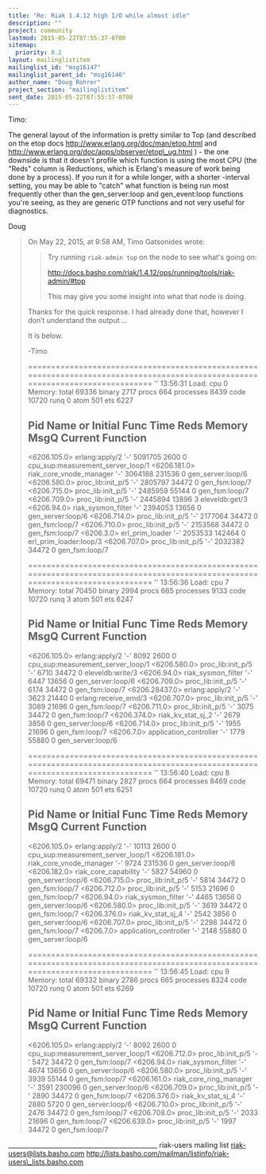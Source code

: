 ```yaml
---
title: "Re: Riak 1.4.12 high I/O while almost idle"
description: ""
project: community
lastmod: 2015-05-22T07:55:37-0700
sitemap:
  priority: 0.2
layout: mailinglistitem
mailinglist_id: "msg16147"
mailinglist_parent_id: "msg16146"
author_name: "Doug Rohrer"
project_section: "mailinglistitem"
sent_date: 2015-05-22T07:55:37-0700
---
```



Timo:

The general layout of the information is pretty similar to Top (and described 
on the etop docs http://www.erlang.org/doc/man/etop.html 
 and 
http://www.erlang.org/doc/apps/observer/etop\_ug.html 
) - the one downside is 
that it doesn't profile which function is using the most CPU (the "Reds" column 
is Reductions, which is Erlang's measure of work being done by a process). If 
you run it for a while longer, with a shorter -interval setting, you may be 
able to "catch" what function is being run most frequently other than the 
gen\_server:loop and gen\_event:loop functions you're seeing, as they are generic 
OTP functions and not very useful for diagnostics.

Doug

> On May 22, 2015, at 9:58 AM, Timo Gatsonides  wrote:
> 
>> Try running `riak-admin top` on the node to see what's going on:
>> 
>> http://docs.basho.com/riak/1.4.12/ops/running/tools/riak-admin/#top 
>> 
>> 
>> This may give you some insight into what that node is doing.
> 
> Thanks for the quick response. I had already done that, however I don’t 
> understand the output … 
> 
> It is below.
> 
> -Timo
> 
> 
> ===============================================================================================================================
> '' 13:56:31
> Load: cpu 0 Memory: total 69336 binary 
> 2717
> procs 664 processes 8439 code 
> 10720
> runq 0 atom 501 ets 
> 6227
> 
> Pid Name or Initial Func Time Reds Memory 
> MsgQ Current Function
> -------------------------------------------------------------------------------------------------------------------------------
> <6206.105.0> erlang:apply/2 '-' 5091705 2600 
> 0 cpu\_sup:measurement\_server\_loop/1 
> <6206.181.0> riak\_core\_vnode\_manager '-' 3064188 231536 
> 0 gen\_server:loop/6 
> <6206.580.0> proc\_lib:init\_p/5 '-' 2805797 34472 
> 0 gen\_fsm:loop/7 
> <6206.715.0> proc\_lib:init\_p/5 '-' 2485959 55144 
> 0 gen\_fsm:loop/7 
> <6206.709.0> proc\_lib:init\_p/5 '-' 2445894 13896 
> 3 eleveldb:get/3 
> <6206.94.0> riak\_sysmon\_filter '-' 2394053 13656 
> 0 gen\_server:loop/6 
> <6206.714.0> proc\_lib:init\_p/5 '-' 2177064 34472 
> 0 gen\_fsm:loop/7 
> <6206.710.0> proc\_lib:init\_p/5 '-' 2153568 34472 
> 0 gen\_fsm:loop/7 
> <6206.3.0> erl\_prim\_loader '-' 2053533 142464 
> 0 erl\_prim\_loader:loop/3 
> <6206.707.0> proc\_lib:init\_p/5 '-' 2032382 34472 
> 0 gen\_fsm:loop/7 
> 
> ===============================================================================================================================
> '' 13:56:36
> Load: cpu 7 Memory: total 70450 binary 
> 2994
> procs 665 processes 9133 code 
> 10720
> runq 3 atom 501 ets 
> 6247
> 
> Pid Name or Initial Func Time Reds Memory 
> MsgQ Current Function
> -------------------------------------------------------------------------------------------------------------------------------
> <6206.105.0> erlang:apply/2 '-' 8092 2600 
> 0 cpu\_sup:measurement\_server\_loop/1 
> <6206.580.0> proc\_lib:init\_p/5 '-' 6710 34472 
> 0 eleveldb:write/3 
> <6206.94.0> riak\_sysmon\_filter '-' 6447 13656 
> 0 gen\_server:loop/6 
> <6206.709.0> proc\_lib:init\_p/5 '-' 6174 34472 
> 0 gen\_fsm:loop/7 
> <6206.28437.0> erlang:apply/2 '-' 3623 21440 
> 0 erlang:receive\_emd/3 
> <6206.707.0> proc\_lib:init\_p/5 '-' 3089 21696 
> 0 gen\_fsm:loop/7 
> <6206.711.0> proc\_lib:init\_p/5 '-' 3075 34472 
> 0 gen\_fsm:loop/7 
> <6206.374.0> riak\_kv\_stat\_sj\_2 '-' 2679 3856 
> 0 gen\_server:loop/6 
> <6206.714.0> proc\_lib:init\_p/5 '-' 1955 21696 
> 0 gen\_fsm:loop/7 
> <6206.7.0> application\_controller '-' 1779 55880 
> 0 gen\_server:loop/6 
> 
> ===============================================================================================================================
> '' 13:56:40
> Load: cpu 8 Memory: total 69471 binary 
> 2827
> procs 664 processes 8469 code 
> 10720
> runq 0 atom 501 ets 
> 6251
> 
> Pid Name or Initial Func Time Reds Memory 
> MsgQ Current Function
> -------------------------------------------------------------------------------------------------------------------------------
> <6206.105.0> erlang:apply/2 '-' 10113 2600 
> 0 cpu\_sup:measurement\_server\_loop/1 
> <6206.181.0> riak\_core\_vnode\_manager '-' 9724 231536 
> 0 gen\_server:loop/6 
> <6206.182.0> riak\_core\_capability '-' 5827 54960 
> 0 gen\_server:loop/6 
> <6206.715.0> proc\_lib:init\_p/5 '-' 5814 34472 
> 0 gen\_fsm:loop/7 
> <6206.712.0> proc\_lib:init\_p/5 '-' 5153 21696 
> 0 gen\_fsm:loop/7 
> <6206.94.0> riak\_sysmon\_filter '-' 4465 13656 
> 0 gen\_server:loop/6 
> <6206.580.0> proc\_lib:init\_p/5 '-' 3619 34472 
> 0 gen\_fsm:loop/7 
> <6206.376.0> riak\_kv\_stat\_sj\_4 '-' 2542 3856 
> 0 gen\_server:loop/6 
> <6206.707.0> proc\_lib:init\_p/5 '-' 2298 34472 
> 0 gen\_fsm:loop/7 
> <6206.7.0> application\_controller '-' 2148 55880 
> 0 gen\_server:loop/6 
> 
> ===============================================================================================================================
> '' 13:56:45
> Load: cpu 9 Memory: total 69332 binary 
> 2786
> procs 665 processes 8324 code 
> 10720
> runq 0 atom 501 ets 
> 6269
> 
> Pid Name or Initial Func Time Reds Memory 
> MsgQ Current Function
> -------------------------------------------------------------------------------------------------------------------------------
> <6206.105.0> erlang:apply/2 '-' 8092 2600 
> 0 cpu\_sup:measurement\_server\_loop/1 
> <6206.712.0> proc\_lib:init\_p/5 '-' 5472 34472 
> 0 gen\_fsm:loop/7 
> <6206.94.0> riak\_sysmon\_filter '-' 4674 13656 
> 0 gen\_server:loop/6 
> <6206.580.0> proc\_lib:init\_p/5 '-' 3939 55144 
> 0 gen\_fsm:loop/7 
> <6206.161.0> riak\_core\_ring\_manager '-' 3591 230096 
> 0 gen\_server:loop/6 
> <6206.709.0> proc\_lib:init\_p/5 '-' 2890 34472 
> 0 gen\_fsm:loop/7 
> <6206.376.0> riak\_kv\_stat\_sj\_4 '-' 2880 5720 
> 0 gen\_server:loop/6 
> <6206.710.0> proc\_lib:init\_p/5 '-' 2476 34472 
> 0 gen\_fsm:loop/7 
> <6206.708.0> proc\_lib:init\_p/5 '-' 2033 21696 
> 0 gen\_fsm:loop/7 
> <6206.639.0> proc\_lib:init\_p/5 '-' 1997 34472 
> 0 gen\_fsm:loop/7 
> 

\_\_\_\_\_\_\_\_\_\_\_\_\_\_\_\_\_\_\_\_\_\_\_\_\_\_\_\_\_\_\_\_\_\_\_\_\_\_\_\_\_\_\_\_\_\_\_
riak-users mailing list
riak-users@lists.basho.com
http://lists.basho.com/mailman/listinfo/riak-users\_lists.basho.com

